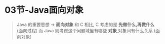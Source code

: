 # 03节-Java面向对象

>    Java 的重要思想 -> **面向对象**
>    和 C 相比, C 考虑的是 **先做什么,再做什么** (面向过程)
>    而 Java 则考虑这个问题域里有哪些 **对象**,对象间有什么关系 (面向对象)
